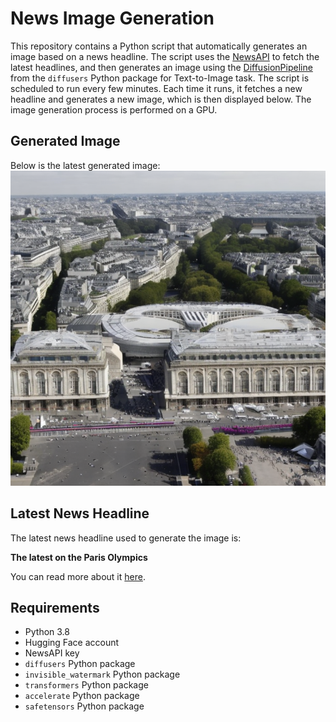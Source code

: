 # News Image Generation
This repository contains a Python script that automatically generates an image based on a news headline. The script uses the [NewsAPI](https://newsapi.org/) to fetch the latest headlines, and then generates an image using the [DiffusionPipeline](https://github.com/huggingface/diffusers) from the `diffusers` Python package for Text-to-Image task.
The script is scheduled to run every few minutes. Each time it runs, it fetches a new headline and generates a new image, which is then displayed below. The image generation process is performed on a GPU.

## Generated Image
Below is the latest generated image:
![Generated Image](image.png)

## Latest News Headline
The latest news headline used to generate the image is:

**The latest on the Paris Olympics**

You can read more about it [here](https://news.google.com/rss/articles/CBMigwFBVV95cUxPM2IxeU1tLVZERjBzVmVmUllQd2gtSGktRU96b01DM3c0Rzh6Z3VsNS1PMWJrZmd5TjFhNTFMc2ttbUJWMTdQS0RiNFdSbmRHYnJvQ1IyNEZlWnBJaEw2WU5CeVpHNWg3YUQ0UlBRQzl4OGhIUG9GOXNCRDQ0dDRsNEVKUQ?oc=5).

## Requirements
- Python 3.8
- Hugging Face account
- NewsAPI key
- `diffusers` Python package
- `invisible_watermark` Python package
- `transformers` Python package
- `accelerate` Python package
- `safetensors` Python package
